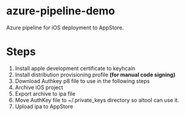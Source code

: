 # azure-pipeline-demo
Azure pipeline for iOS deployment to AppStore.

# Steps
1. Install apple development certificate to keyhcain
2. Install distribution provisioning profile <b>(for manual code signing) </b>
3. Download Authkey p8 file to use in the following steps
4. Archive iOS project
5. Export archive to ipa file
6. Move AuthKey file to ~/.private_keys directory so altool can use it.
7. Upload ipa to AppStore
